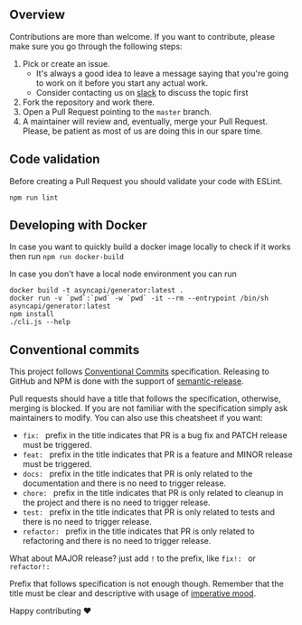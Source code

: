 ## Overview

Contributions are more than welcome. If you want to contribute, please make sure you go through the following steps:

1. Pick or create an issue. 
    - It's always a good idea to leave a message saying that you're going to work on it before you start any actual work.
    - Consider contacting us on [slack](https://www.asyncapi.com/slack-invite/) to discuss the topic first
2. Fork the repository and work there.
3. Open a Pull Request pointing to the `master` branch.
4. A maintainer will review and, eventually, merge your Pull Request. Please, be patient as most of us are doing this in our spare time.

## Code validation

Before creating a Pull Request you should validate your code with ESLint.

```
npm run lint
```

## Developing with Docker

In case you want to quickly build a docker image locally to check if it works then run `npm run docker-build`

In case you don't have a local node environment you can run 

```
docker build -t asyncapi/generator:latest .
docker run -v `pwd`:`pwd` -w `pwd` -it --rm --entrypoint /bin/sh  asyncapi/generator:latest
npm install
./cli.js --help
```

## Conventional commits

This project follows [Conventional Commits](https://www.conventionalcommits.org/en/v1.0.0/#summary) specification. Releasing to GitHub and NPM is done with the support of [semantic-release](https://semantic-release.gitbook.io/semantic-release/).

Pull requests should have a title that follows the specification, otherwise, merging is blocked. If you are not familiar with the specification simply ask maintainers to modify. You can also use this cheatsheet if you want:

- `fix: ` prefix in the title indicates that PR is a bug fix and PATCH release must be triggered.
- `feat: ` prefix in the title indicates that PR is a feature and MINOR release must be triggered.
- `docs: ` prefix in the title indicates that PR is only related to the documentation and there is no need to trigger release.
- `chore: ` prefix in the title indicates that PR is only related to cleanup in the project and there is no need to trigger release.
- `test: ` prefix in the title indicates that PR is only related to tests and there is no need to trigger release.
- `refactor: ` prefix in the title indicates that PR is only related to refactoring and there is no need to trigger release.

What about MAJOR release? just add `!` to the prefix, like `fix!: ` or `refactor!: `

Prefix that follows specification is not enough though. Remember that the title must be clear and descriptive with usage of [imperative mood](https://chris.beams.io/posts/git-commit/#imperative).

Happy contributing :heart:
